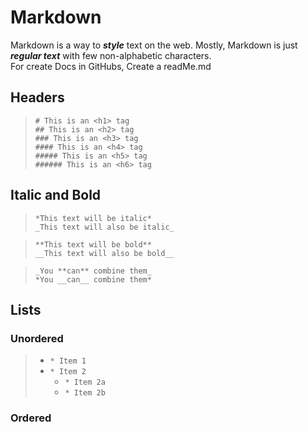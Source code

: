 # Markdown

Markdown is a way to ***style*** text on the web. Mostly, Markdown is just ***regular text*** with few non-alphabetic characters.  
For create Docs in GitHubs, Create a readMe.md 

## Headers

>  `# This is an <h1> tag`  
>  `## This is an <h2> tag`  
>  `### This is an <h3> tag`  
>  `#### This is an <h4> tag`  
>  `##### This is an <h5> tag`  
>  `###### This is an <h6> tag`  

## Italic and Bold

> `*This text will be italic*`  
> `_This text will also be italic_`  
  
> `**This text will be bold**`  
> `__This text will also be bold__`  
  
> `_You **can** combine them_`  
> `*You __can__ combine them*`

## Lists  
  
### Unordered
  
> * `* Item 1`  
> * `* Item 2`  
>   * `* Item 2a`  
>   * `* Item 2b`
  
### Ordered
